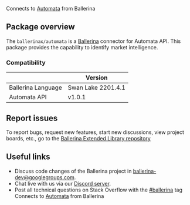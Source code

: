 Connects to [Automata](https://byautomata.io/api/) from Ballerina

## Package overview
The `ballerinax/automata` is a [Ballerina](https://ballerina.io/) connector for Automata API.
This package provides the capability to identify market intelligence.

### Compatibility
|                    | Version         |
|--------------------|-----------------|
| Ballerina Language | Swan Lake 2201.4.1| 
| Automata API       | v1.0.1          |

## Report issues
To report bugs, request new features, start new discussions, view project boards, etc., go to the [Ballerina Extended Library repository](https://github.com/ballerina-platform/ballerina-extended-library)

## Useful links
- Discuss code changes of the Ballerina project in [ballerina-dev@googlegroups.com](mailto:ballerina-dev@googlegroups.com).
- Chat live with us via our [Discord server](https://discord.gg/ballerinalang).
- Post all technical questions on Stack Overflow with the [#ballerina](https://stackoverflow.com/questions/tagged/ballerina) tag
Connects to [Automata](https://api-specs.byautomata.io/?ref=api_landing_0) from Ballerina
